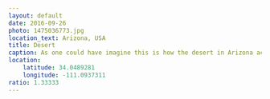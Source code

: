 ```yaml
---
layout: default
date: 2016-09-26
photo: 1475036773.jpg
location_text: Arizona, USA
title: Desert
caption: As one could have imagine this is how the desert in Arizona actually looks like. Rare vegetation, no tree, some sand and lots of rock.
location:
    latitude: 34.0489281
    longitude: -111.0937311
ratio: 1.33333
---
```

